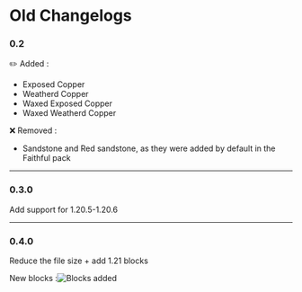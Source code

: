 # Old Changelogs

### 0.2

✏️ Added :
- Exposed Copper
- Weatherd Copper
- Waxed Exposed Copper
- Waxed Weatherd Copper

❌ Removed :
- Sandstone and Red sandstone, as they were added by default in the Faithful pack

***

### 0.3.0

Add support for 1.20.5-1.20.6

***

### 0.4.0

Reduce the file size + add 1.21 blocks

New blocks :![Blocks added](https://cdn.modrinth.com/data/cached_images/336e85b3238da59b38ec8fd5a553094b2e6b9c48.png)

